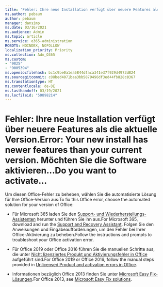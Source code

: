 ```yaml
---
title: 'Fehler: Ihre neue Installation verfügt über neuere Features als die aktuelle Version. Möchten Sie die Software aktivieren...'
ms.author: pebaum
author: pebaum
manager: dansimp
ms.date: 03/16/2021
ms.audience: Admin
ms.topic: article
ms.service: o365-administration
ROBOTS: NOINDEX, NOFOLLOW
localization_priority: Priority
ms.collection: Adm_O365
ms.custom:
- "9825"
- "9005394"
ms.openlocfilehash: bc1c9be0a1ea5844dfaca341e37f929d4973d824
ms.sourcegitcommit: c08bed4071baa3bb5879496df3ed44fb828c8367
ms.translationtype: HT
ms.contentlocale: de-DE
ms.lasthandoff: 03/19/2021
ms.locfileid: "50898214"
---
```

# <a name="error-your-new-install-has-newer-features-than-your-current-version-do-you-want-to-activate"></a><span data-ttu-id="306a1-103">Fehler: Ihre neue Installation verfügt über neuere Features als die aktuelle Version.</span><span class="sxs-lookup"><span data-stu-id="306a1-103">Error: Your new install has newer features than your current version.</span></span> <span data-ttu-id="306a1-104">Möchten Sie die Software aktivieren...</span><span class="sxs-lookup"><span data-stu-id="306a1-104">Do you want to activate...</span></span>

<span data-ttu-id="306a1-105">Um diesen Office-Fehler zu beheben, wählen Sie die automatisierte Lösung für Ihre Office-Version aus:</span><span class="sxs-lookup"><span data-stu-id="306a1-105">To fix this Office error, choose the automated solution for your version of Office:</span></span>

- <span data-ttu-id="306a1-106">Für Microsoft 365 laden Sie den [Support- und Wiederherstellungs-Assistenten](https://aka.ms/SaRA-OfficeActivation-Chat) herunter und führen Sie ihn aus.</span><span class="sxs-lookup"><span data-stu-id="306a1-106">For Microsoft 365, download and run the [Support and Recovery Assistant](https://aka.ms/SaRA-OfficeActivation-Chat).</span></span> <span data-ttu-id="306a1-107">Folgen Sie den Anweisungen und Eingabeaufforderungen, um den Fehler bei Ihrer Office-Aktivierung zu beheben.</span><span class="sxs-lookup"><span data-stu-id="306a1-107">Follow the instructions and prompts to troubleshoot your Office activation error.</span></span>

- <span data-ttu-id="306a1-108">Für Office 2019 oder Office 2016 führen Sie die manuellen Schritte aus, die unter [Nicht lizenziertes Produkt und Aktivierungsfehler in Office](https://support.microsoft.com/office/0d23d3c0-c19c-4b2f-9845-5344fedc4380#bkmk_fixyourself) aufgeführt sind.</span><span class="sxs-lookup"><span data-stu-id="306a1-108">For Office 2019 or Office 2016, follow the manual steps provided in [Unlicensed Product and activation errors in Office](https://support.microsoft.com/office/0d23d3c0-c19c-4b2f-9845-5344fedc4380#bkmk_fixyourself).</span></span>

- <span data-ttu-id="306a1-109">Informationen bezüglich Office 2013 finden Sie unter [Microsoft Easy Fix-Lösungen](https://support.microsoft.com/topic/microsoft-easy-fix-solutions-have-been-discontinued-b0f4b5f9-3b5a-bd9e-d75d-d45e2f12e16c).</span><span class="sxs-lookup"><span data-stu-id="306a1-109">For Office 2013, see [Microsoft Easy Fix solutions](https://support.microsoft.com/topic/microsoft-easy-fix-solutions-have-been-discontinued-b0f4b5f9-3b5a-bd9e-d75d-d45e2f12e16c).</span></span>